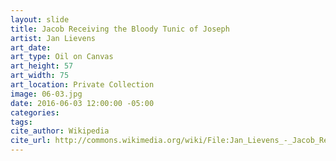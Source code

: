 ```yaml
---
layout: slide
title: Jacob Receiving the Bloody Tunic of Joseph
artist: Jan Lievens
art_date:
art_type: Oil on Canvas
art_height: 57
art_width: 75
art_location: Private Collection
image: 06-03.jpg
date: 2016-06-03 12:00:00 -05:00
categories:
tags:
cite_author: Wikipedia
cite_url: http://commons.wikimedia.org/wiki/File:Jan_Lievens_-_Jacob_Receiving_the_Bloody_Tunic_of_Joseph_-_WGA13000.jpg
---
```

